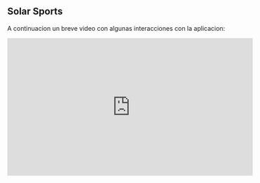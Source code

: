 ## Solar Sports


A continuacion un breve video con algunas interacciones con la aplicacion:

<iframe width="560" height="315" src="https://drive.google.com/file/d/1H2jKOX3xpuIUO91-4Rh5Xx69W-83MTMV/view?usp=sharing" frameborder="0" allowfullscreen></iframe>

